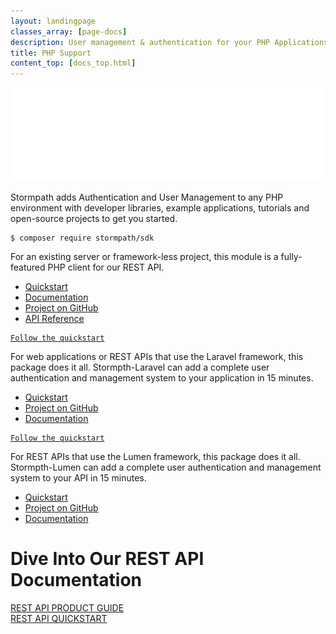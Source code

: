 ```yaml
---
layout: landingpage
classes_array: [page-docs]
description: User management & authentication for your PHP Applications and Frameworks. Complete set of Stormpath developer documentation & integration tools.
title: PHP Support
content_top: [docs_top.html]
---
```

<div class="landingpage php">

<div class="masthead php-masthead">
  <div class="container">
    <div class="row">
      <div class="col-xs-12">
        <img class="img-responsive logo" src="/images/landingpage/php/logo-php.png">
      </div>
    </div>
  </div>
</div>

<div class="container">
  <div class="row">
    <div class="col-xs-12 intro-text">
      <p>Stormpath adds Authentication and User Management to any PHP environment with developer libraries, example applications, tutorials and open-source projects to get you started.</p>
    </div>
  </div>
</div>

<div class="container">
  <div class="row">
    <div class="col-xs-12 col-sm-12">
      <div class="row">
        <div class="col-xs-12 col-sm-6">
          <div class="language-header lang1"></div>
          <pre><code>$ composer require stormpath/sdk</code></pre>
          <p class="body-copy">For an existing server or framework-less project, this module is a fully-featured PHP client for our REST API.</p>
            <div class="row">
              <div class="col-sm-12">
                <ul class="fa-ul">
                  <li><i class="fa-li fa fa-car"></i><a href="https://github.com/stormpath/stormpath-sdk-php#getting-started/">Quickstart</a></li>
                  <li><i class="fa-li fa fa-book"></i><a href="/php/product-guide/latest/">Documentation</a></li>
                  <li><i class="fa-li fa fa-github"></i><a href="https://github.com/stormpath/stormpath-sdk-php/">Project on GitHub</a></li>
                  <li><i class="fa-li fa fa-file-text"></i><a href="/php/apidocs/">API Reference</a></li>
                </ul>
              </div>
            </div>
        </div>
        <div class="col-xs-12 col-sm-6">
          <div class="language-header lang2"></div>
          <pre><code><a href="http://docs.stormpath.com/php/laravel/latest/quickstart.html">Follow the quickstart</a></code></pre>
          <p class="body-copy">For web applications or REST APIs that use the Laravel framework, this package does it all. Stormpth-Laravel can add a complete user authentication and management system to your application in 15 minutes.</p>
            <div class="row">
              <div class="col-sm-12">
                <ul class="fa-ul">
                  <li><i class="fa-li fa fa-car"></i><a href="/php/laravel/latest/quickstart.html">Quickstart</a></li>
                  <li><i class="fa-li fa fa-github"></i><a href="https://github.com/stormpath/stormpath-laravel/">Project on GitHub</a></li>
                  <li><i class="fa-li fa fa-book"></i><a href="/php/laravel/latest/">Documentation</a></li>
                </ul>
              </div>
            </div>
        </div>
      </div>
    </div>
  </div>

  <div class="row">
    <div class="col-xs-12 col-sm-12">
      <div class="row">
        <div class="col-xs-12 col-sm-6 col-sm-offset-3">
          <div class="language-header lang3"></div>
          <pre><code><a href="/php/lumen/latest/quickstart.html">Follow the quickstart</a></code></pre>
          <p class="body-copy">For REST APIs that use the Lumen framework, this package does it all. Stormpth-Lumen can add a complete user authentication and management system to your API in 15 minutes.</p>
            <div class="row">
              <div class="col-sm-12">
                <ul class="fa-ul">
                  <li><i class="fa-li fa fa-car"></i><a href="/php/lumen/latest/quickstart.html">Quickstart</a></li>
                  <li><i class="fa-li fa fa-github"></i><a href="https://github.com/stormpath/stormpath-lumen">Project on GitHub</a></li>
                  <li><i class="fa-li fa fa-book"></i><a href="/php/lumen/latest/">Documentation</a></li>
                </ul>
              </div>
            </div>
        </div>
      </div>
    </div>
  </div>
</div>

<div class="footer-banner">
  <div class="container info">
    <div class="row">
      <div class="col-xs-12 col-sm-12">
        <h1>Dive Into Our REST API Documentation</h1>
          <div class="row">
            <div class="col-xs-12 col-sm-3 col-sm-offset-3">
              <a class="btn btn-default" href="/rest/product-guide" role="button">REST API PRODUCT GUIDE</a>
            </div>
            <div class="col-xs-12 col-sm-3">
              <a class="btn btn-default" href="/rest/quickstart" role="button">REST API QUICKSTART</a>
            </div>
          </div>
      </div>
    </div>
  </div>
</div>

</div>
<!-- block__no_wrapper -->
<!-- region__no_wrapper -->
